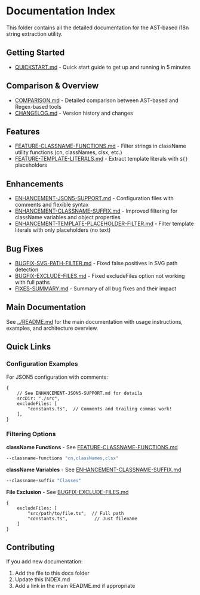 # Documentation Index

This folder contains all the detailed documentation for the AST-based i18n string extraction utility.

## Getting Started

- [QUICKSTART.md](QUICKSTART.md) - Quick start guide to get up and running in 5 minutes

## Comparison & Overview

- [COMPARISON.md](COMPARISON.md) - Detailed comparison between AST-based and Regex-based tools
- [CHANGELOG.md](CHANGELOG.md) - Version history and changes

## Features

- [FEATURE-CLASSNAME-FUNCTIONS.md](FEATURE-CLASSNAME-FUNCTIONS.md) - Filter strings in className utility functions (cn, classNames, clsx, etc.)
- [FEATURE-TEMPLATE-LITERALS.md](FEATURE-TEMPLATE-LITERALS.md) - Extract template literals with `${}` placeholders

## Enhancements

- [ENHANCEMENT-JSON5-SUPPORT.md](ENHANCEMENT-JSON5-SUPPORT.md) - Configuration files with comments and flexible syntax
- [ENHANCEMENT-CLASSNAME-SUFFIX.md](ENHANCEMENT-CLASSNAME-SUFFIX.md) - Improved filtering for className variables and object properties
- [ENHANCEMENT-TEMPLATE-PLACEHOLDER-FILTER.md](ENHANCEMENT-TEMPLATE-PLACEHOLDER-FILTER.md) - Filter template literals with only placeholders (no text)

## Bug Fixes

- [BUGFIX-SVG-PATH-FILTER.md](BUGFIX-SVG-PATH-FILTER.md) - Fixed false positives in SVG path detection
- [BUGFIX-EXCLUDE-FILES.md](BUGFIX-EXCLUDE-FILES.md) - Fixed excludeFiles option not working with full paths
- [FIXES-SUMMARY.md](FIXES-SUMMARY.md) - Summary of all bug fixes and their impact

## Main Documentation

See [../README.md](../README.md) for the main documentation with usage instructions, examples, and architecture overview.

## Quick Links

### Configuration Examples

For JSON5 configuration with comments:
```json5
{
    // See ENHANCEMENT-JSON5-SUPPORT.md for details
    srcDir: "./src",
    excludeFiles: [
        "constants.ts",  // Comments and trailing commas work!
    ],
}
```

### Filtering Options

**className Functions** - See [FEATURE-CLASSNAME-FUNCTIONS.md](FEATURE-CLASSNAME-FUNCTIONS.md)
```bash
--classname-functions "cn,classNames,clsx"
```

**className Variables** - See [ENHANCEMENT-CLASSNAME-SUFFIX.md](ENHANCEMENT-CLASSNAME-SUFFIX.md)
```bash
--classname-suffix "Classes"
```

**File Exclusion** - See [BUGFIX-EXCLUDE-FILES.md](BUGFIX-EXCLUDE-FILES.md)
```json5
{
    excludeFiles: [
        "src/path/to/file.ts",  // Full path
        "constants.ts",          // Just filename
    ]
}
```

## Contributing

If you add new documentation:
1. Add the file to this docs folder
2. Update this INDEX.md
3. Add a link in the main README.md if appropriate

